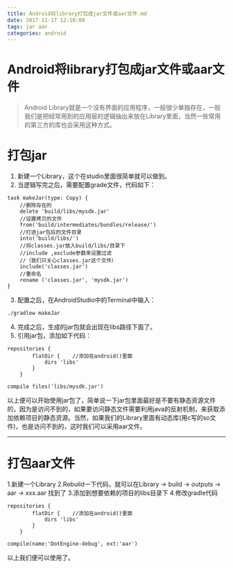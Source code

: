 ```yaml
---
title: Android将library打包成jar文件或aar文件.md
date: 2017-11-17 12:10:09
tags: jar aar
categories: android
---
```


# Android将library打包成jar文件或aar文件

> Android Library就是一个没有界面的应用程序，一般很少单独存在，一般我们是把经常用到的应用层的逻辑抽出来放在Library里面，当然一些常用的第三方的库也会采用这种方式。

# 打包jar
1. 新建一个Library，这个在studio里面很简单就可以做到。
2. 当逻辑写完之后，需要配置grade文件，代码如下：
```
task makeJar(type: Copy) {
    //删除存在的
    delete 'build/libs/mysdk.jar'
    //设置拷贝的文件
    from('build/intermediates/bundles/release/')
    //打进jar包后的文件目录
    into('build/libs/')
    //将classes.jar放入build/libs/目录下
    //include ,exclude参数来设置过滤
    //（我们只关心classes.jar这个文件）
    include('classes.jar')
    //重命名
    rename ('classes.jar', 'mysdk.jar')
}
```
3. 配置之后，在AndroidStudio中的Terminal中输入：
```
./gradlew makeJar
```
4. 完成之后，生成的jar包就会出现在libs路径下面了。
5. 引用jar包，添加如下代码：

```
repositories {
        flatDir {    //添加在android()里面
            dirs 'libs'
        }
    }

compile files('libs/mysdk.jar')

```

以上便可以开始使用jar包了，简单说一下jar包里面最好是不要有静态资源文件的，因为是访问不到的，如果要访问静态文件需要利用java的反射机制，来获取添加依赖项目的静态资源。当然，如果我们的Library里面有动态库(用c写的so文件)，也是访问不到的，这时我们可以采用aar文件。

----

# 打包aar文件

1.新建一个Library
2.Rebuild一下代码，就可以在Library -> build -> outputs -> aar -> xxx.aar 找到了
3.添加到想要依赖的项目的libs目录下
4.修改gradle代码

```
repositories {
        flatDir {    //添加在android()里面
            dirs 'libs'
        }
    }

compile(name:'DotEngine-debug', ext:'aar')
```

以上我们便可以使用了。
